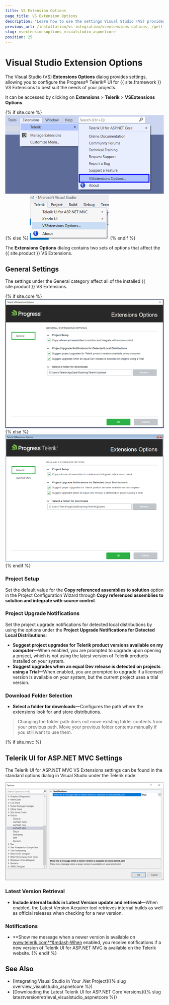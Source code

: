 ```yaml
---
title: VS Extension Options
page_title: VS Extension Options
description: "Learn how to use the settings Visual Studio (VS) provides that allow you to configure the {{ site.product }} VS Extensions to best suit your needs."
previous_url: /installation/vs-integration/vsextensions-options, /getting-started/vs-integration/vsextensions-options, /vs-integration-mvc/vsextensions-options
slug: vsextensionsoptions_visualstudio_aspnetcore
position: 25
---
```


# Visual Studio Extension Options

The Visual Studio (VS) **Extensions Options** dialog provides settings, allowing you to configure the Progress&reg; Telerik&reg; UI for {{ site.framework }} VS Extensions to best suit the  needs of your projects.

It can be accessed by clicking on **Extensions** > **Telerik** > **VSExtensions Options**.

{% if site.core %}
![{{ site.product_short }} The Options menu](../vs-integration/images/vsx-options.png)
{% else %}
![{{ site.product_short }} The Options menu](../vs-integration/images/images-mvc/options_menu.png)
{% endif %}

The **Extensions Options** dialog contains two sets of options that affect the {{ site.product }} VS Extensions.

## General Settings

The settings under the General category affect all of the installed {{ site.product }} VS Extensions.

{% if site.core %}
![{{ site.product_short }} The Options dialog](../vs-integration/images/options.png)
{% else %}
![{{ site.product_short }} The Options dialog](../vs-integration/images/images-mvc/options.png)
{% endif %}

### Project Setup

Set the default value for the **Copy referenced assemblies to solution** option in the Project Configuration Wizard through **Copy referenced assemblies to solution and integrate with source control**.

### Project Upgrade Notifications

Set the project upgrade notifications for detected local distributions by using the options under the **Project Upgrade Notifications for Detected Local Distributions**:

- **Suggest project upgrades for Telerik product versions available on my computer**&mdash;When enabled, you are prompted to upgrade upon opening a project, which is not using the latest version of Telerik products installed on your system.
- **Suggest upgrades when an equal Dev release is detected on projects using a Trial**&mdash;When enabled, you are prompted to upgrade if a licensed version is available on your system, but the current project uses a trial version.

### Download Folder Selection

- **Select a folder for downloads**&mdash;Configures the path where the extensions look for and store distributions.

> Changing the folder path does not move existing folder contents from your previous path. Move your previous folder contents manually if you still want to use them.

{% if site.mvc %}
## Telerik UI for ASP.NET MVC Settings

The Telerik UI for ASP.NET MVC VS Extensions settings can be found in the standard options dialog in Visual Studio under the Telerik node.

![{{ site.product_short }} The Visual Studio settings dialog](../vs-integration/images/images-mvc/visual-studio-settings.png)

### Latest Version Retrieval

- **Include internal builds in Latest Version update and retrieval**&mdash;When enabled, the Latest Version Acquirer tool retrieves internal builds as well as official releases when checking for a new version.

### Notifications

- **Show me message when a newer version is available on www.telerik.com**&mdash;When enabled, you receive notifications if a new version of Telerik UI for ASP.NET MVC is available on the Telerik website.
{% endif %}

## See Also

* [Integrating Visual Studio in Your .Net Project]({% slug overview_visualstudio_aspnetcore %})
* [Downloading the Latest Telerik UI for ASP.NET Core Versions]({% slug latestversionretrieval_visualstudio_aspnetcore %})

